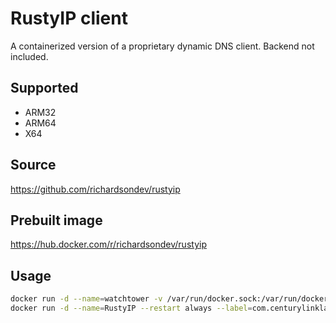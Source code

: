 # RustyIP client
A containerized version of a proprietary dynamic DNS client. Backend not included.

## Supported
* ARM32
* ARM64
* X64

## Source
https://github.com/richardsondev/rustyip

## Prebuilt image
https://hub.docker.com/r/richardsondev/rustyip

## Usage
```bash
docker run -d --name=watchtower -v /var/run/docker.sock:/var/run/docker.sock containrrr/watchtower
docker run -d --name=RustyIP --restart always --label=com.centurylinklabs.watchtower.enable=true -e HOST='' -e KEY='' -e TOKEN='' -e HASH='' -e SLEEP_DURATION='10' richardsondev/rustyip:latest
```
